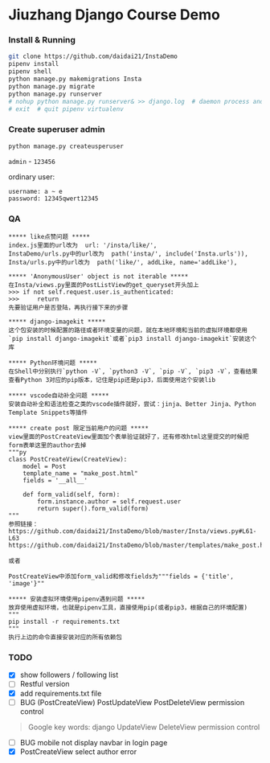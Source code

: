 # Jiuzhang Django Course Demo

### Install & Running

```sh
git clone https://github.com/daidai21/InstaDemo
pipenv install
pipenv shell
python manage.py makemigrations Insta
python manage.py migrate
python manage.py runserver
# nohup python manage.py runserver& >> django.log  # daemon process and backup log
# exit  # quit pipenv virtualenv
```

### Create superuser admin

`python manage.py createusperuser`

`admin` - `123456`

ordinary user:

```
username: a ~ e
password: 12345qwert12345
```

### QA

```text
***** like点赞问题 *****
index.js里面的url改为  url: '/insta/like/',
InstaDemo/urls.py中的url改为  path('insta/', include('Insta.urls')),
Insta/urls.py中的url改为  path('like/', addLike, name='addLike'),

***** 'AnonymousUser' object is not iterable *****
在Insta/views.py里面的PostListView的get_queryset开头加上
>>> if not self.request.user.is_authenticated:
>>>     return 
先要验证用户是否登陆，再执行接下来的步骤

***** django-imagekit *****
这个包安装的时候配置的路径或者环境变量的问题，就在本地环境和当前的虚拟环境都使用`pip install django-imagekit`或者`pip3 install django-imagekit`安装这个库

***** Python环境问题 *****
在Shell中分别执行`python -V`, `python3 -V`, `pip -V`, `pip3 -V`，查看结果
查看Python 3对应的pip版本，记住是pip还是pip3，后面使用这个安装lib

***** vscode自动补全问题 *****
安装自动补全和语法检查之类的vscode插件就好，尝试：jinja、Better Jinja、Python Template Snippets等插件

***** create post 限定当前用户的问题 *****
view里面的PostCreateView里面加个表单验证就好了，还有修改html这里提交的时候把form表单这里的author去掉
"""py
class PostCreateView(CreateView):
    model = Post
    template_name = "make_post.html"
    fields = '__all__'

    def form_valid(self, form):
        form.instance.author = self.request.user
        return super().form_valid(form)
"""
参照链接：https://github.com/daidai21/InstaDemo/blob/master/Insta/views.py#L61-L63
https://github.com/daidai21/InstaDemo/blob/master/templates/make_post.html

或者

PostCreateView中添加form_valid和修改fields为"""fields = {'title', 'image'}""

***** 安装虚拟环境使用pipenv遇到问题 *****
放弃使用虚拟环境，也就是pipenv工具，直接使用pip(或者pip3，根据自己的环境配置)
"""
pip install -r requirements.txt
"""
执行上边的命令直接安装对应的所有依赖包
```

### TODO

- [x] show followers / following list
- [ ] Restful version
- [x] add requirements.txt file
- [ ] BUG (PostCreateView) PostUpdateView PostDeleteView permission control
> Google key words: django UpdateView DeleteView permission control
- [ ] BUG mobile not display navbar in login page
- [x] PostCreateView select author error
